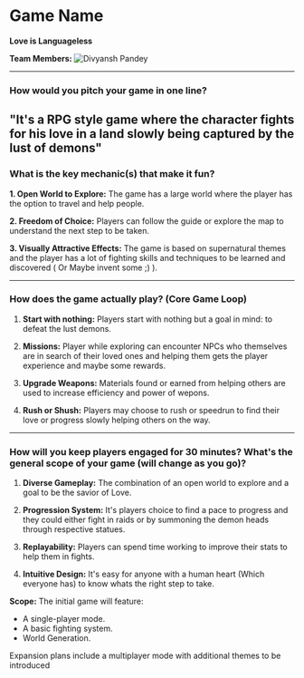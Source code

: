 # Game Name
**Love is Languageless**

**Team Members:** ![Divyansh Pandey](href=(https://github.com/Divyansh6))

---

### How would you pitch your game in one line?
"It's a RPG style game where the character fights for his love in a land slowly being captured by the lust of demons"
---

### What is the key mechanic(s) that make it fun?

**1. Open World to Explore:** The game has a large world where the player has the option to travel and help people.

**2. Freedom of Choice:** Players can follow the guide or explore the map to understand the next step to be taken.

**3. Visually Attractive Effects:** The game is based on supernatural themes and the player has a lot of fighting skills and techniques to be learned and discovered ( Or Maybe invent some ;) ).

---

### How does the game actually play? (Core Game Loop)

1. **Start with nothing:** Players start with nothing but a goal in mind: to defeat the lust demons.

2. **Missions:** Player while exploring can encounter NPCs who themselves are in search of their loved ones and helping them gets the player experience and maybe some rewards.

3. **Upgrade Weapons:** Materials found or earned from helping others are used to increase efficiency and power of wepons.

4. **Rush or Shush:** Players may choose to rush or speedrun to find their love or progress slowly helping others on the way.

---

### How will you keep players engaged for 30 minutes? What's the general scope of your game (will change as you go)?

1. **Diverse Gameplay:** The combination of an open world to explore and a goal to be the savior of Love.

2. **Progression System:** It's players choice to find a pace to progress and they could either fight in raids or by summoning the demon heads through respective statues.

3. **Replayability:** Players can spend time working to improve their stats to help them in fights.

4. **Intuitive Design:** It's easy for anyone with a human heart (Which everyone has) to know whats the right step to take.

**Scope:** The initial game will feature:
- A single-player mode.
- A basic fighting system.
- World Generation.

Expansion plans include a multiplayer mode with additional themes to be introduced

